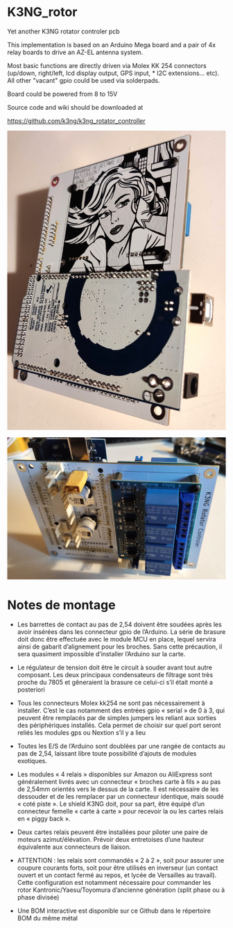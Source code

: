 # K3NG_rotor
Yet another K3NG rotator controler pcb

This implementation is based on an Arduino Mega board and a pair of 4x relay boards to drive an AZ-EL antenna system.

Most basic functions are directly driven via Molex KK 254 connectors (up/down, right/left, lcd display output, GPS input, *
I2C extensions... etc). All other "vacant" gpio could be used via solderpads. 

Board could be powered from 8 to 15V 

Source code and wiki should be downloaded at 

https://github.com/k3ng/k3ng_rotator_controller

![K3NG rotator, component side](https://github.com/F6ITU/K3NG_rotor/blob/main/Pictures/IMG_20240113_153802.jpg)


![K3NG rotator, bottom side](https://github.com/F6ITU/K3NG_rotor/blob/main/Pictures/IMG_20240113_154300.jpg)

# Notes de montage

* Les barrettes de contact au pas de 2,54 doivent être soudées après les avoir insérées dans les connecteur gpio de l’Arduino. La série de brasure doit donc être effectuée avec le module MCU en place, lequel servira ainsi de gabarit d’alignement pour les broches. Sans cette précaution, il sera quasiment impossible d’installer l’Arduino sur la carte. 

* Le régulateur de tension doit être le circuit à souder avant tout autre composant. Les deux principaux condensateurs de filtrage sont très proche du 7805 et gêneraient la brasure ce celui-ci s’il était monté a posteriori

* Tous les connecteurs Molex kk254 ne sont pas nécessairement à installer. C’est le cas notamment des entrées gpio « serial » de 0 à 3, qui peuvent être remplacés par de simples jumpers les reliant aux sorties des périphériques installés. Cela permet de choisir sur quel port seront reliés les modules  gps ou Nextion s’il y a lieu

* Toutes les E/S de l’Arduino sont doublées par une rangée de contacts au pas de 2,54, laissant libre toute possibilité d’ajouts de modules exotiques. 

* Les modules « 4 relais » disponibles sur Amazon ou AliExpress sont généralement livrés avec un connecteur « broches  carte à fils » au pas de 2,54mm orientés vers le dessus de la carte. Il est nécessaire de les dessouder et de les remplacer par un connecteur identique, mais soudé « coté piste ». Le shield K3NG doit, pour sa part, être équipé d’un connecteur femelle « carte à carte » pour recevoir la ou les cartes relais en « piggy back ». 

* Deux cartes relais peuvent être installées pour piloter une paire de moteurs azimut/élévation. Prévoir deux entretoises d’une hauteur équivalente aux connecteurs de liaison. 

* ATTENTION : les relais sont commandés « 2 à 2 », soit pour assurer une coupure courants forts, soit pour être utilisés en inverseur (un contact ouvert et un contact fermé au repos, et lycée de Versailles au travail). Cette configuration est notamment nécessaire pour commander les rotor Kantronic/Yaesu/Toyomura d’ancienne génération (split phase ou à phase divisée)

 * Une BOM interactive est disponible sur ce Github dans le répertoire BOM du même métal
